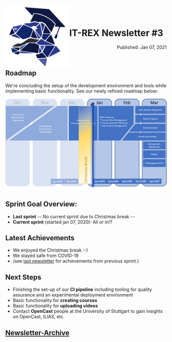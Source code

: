 <img align="left" width="200" src="../graphix/rexlogo.png"/>
<br/>
<br/>

# IT-REX Newsletter #3

<p align="right">Published: Jan 07, 2021</p>
<br/>

## Roadmap

We're concluding the setup of the development environment and tools while implementing basic functionality. See our newly refined roadmap below:

![Roadmap](../graphix/roadmap03.png)

## Sprint Goal Overview:
* **Last sprint** -- No current sprint due to Christmas break --
* **Current sprint** (started jan 07, 2020): All or in!?

## Latest Achievements

* We enjoyed the Christmas break :-)
* We stayed safe from COVID-19
* (see [last newsletter](https://github.com/IT-REX-Platform/Wiki/blob/main/newsletter/archive/2020-12-23.md) for achievements from previous sprint.)

## Next Steps

* Finishing the set-up of our **CI pipeline** including tooling for quality assurance and an experimental deployment environment
* Basic functionality for **creating courses**
* Basic functionality for **uploading videos**
* Contact **OpenCast** people at the University of Stuttgart to gain insights on OpenCast, ILIAS, etc.

## [Newsletter-Archive](https://github.com/IT-REX-Platform/Wiki/tree/main/newsletter/archive)